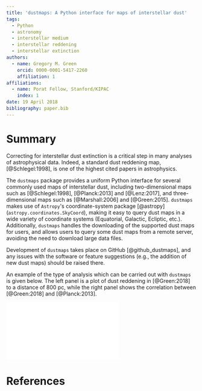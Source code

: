 ```yaml
---
title: 'dustmaps: A Python interface for maps of interstellar dust'
tags:
  - Python
  - astronomy
  - interstellar medium
  - interstellar reddening
  - interstellar extinction
authors:
  - name: Gregory M. Green
    orcid: 0000-0001-5417-2260
    affiliation: 1
affiliations:
  - name: Porat Fellow, Stanford/KIPAC
    index: 1
date: 19 April 2018
bibliography: paper.bib
---
```


# Summary

Correcting for interstellar dust extinction is a critical step in many analyses of astrophysical data. Indeed, a standard dust reddening map, [@Schlegel:1998], is one of the highest cited papers in astrophysics. 

The ``dustmaps`` package provides a uniform Python interface for several commonly used maps of interstellar dust, including two-dimensional maps such as [@Schlegel:1998], [@Planck:2013] and [@Lenz:2017], and three-dimensional maps such as [@Marshall:2006] and [@Green:2015]. ``dustmaps`` makes use of ``Astropy``'s coordinate-system package [@astropy] (``astropy.coordinates.SkyCoord``), making it easy to query dust maps in a wide variety of coordinate systems (Equatorial, Galactic, Ecliptic, etc.). Additionally, ``dustmaps`` handles the downloading of the supported dust maps for users, and allows users to query some dust maps from a remote server, avoiding the need to download large data files.

Development of ``dustmaps`` takes place on GitHub [@github_dustmaps], and any issues with the software or feature suggestions (e.g., the addition of new dust maps) should be raised there.

An example of the type of analysis which can be carried out with ``dustmaps`` is given below. The left panel is a plot of dust reddening in [@Green:2018] to a distance of 800 pc, while the right panel shows the correlation between [@Green:2018] and [@Planck:2013].

![Figure 1: Example of the type of analysis made easy by ``dustmaps``.](figure.pdf)

# References
